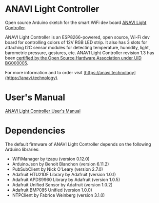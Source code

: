# ANAVI Light Controller

Open source Arduino sketch for the smart WiFi dev board [ANAVI Light Controller](https://anavi.technology/).

ANAVI Light Controller is an ESP8266-powered, open source, Wi-Fi dev board for controlling colors of 12V RGB LED strip. It also has 3 slots for attaching I2C sensor modules for detecting temperature, humidity, light, barometric pressure, gestures, etc. ANAVI Light Controller revision 1.3 has been [certified by the Open Source Hardware Association under UID BG000005](https://certification.oshwa.org/bg000005.html).

For more information and to order visit [https://anavi.technology](https://anavi.technology).

# User's Manual

[ANAVI Light Controller User's Manual](https://github.com/AnaviTechnology/anavi-docs/blob/master/anavi-light-controller/anavi-light-controller.md)

# Dependencies

The default firmware of ANAVI Light Controller depends on the following Arduino libraries:

* WiFiManager by tzapu (version 0.12.0)
* ArduinoJson by Benoit Blanchon (version 6.11.2)
* PubSubClient by Nick O'Leary (version 2.7.0)
* Adafruit HTU21DF Library by Adafruit (version 1.0.1)
* Adafruit APDS9960 Library by Adafruit (version 1.0.5)
* Adafruit Unified Sensor by Adafruit (version 1.0.2)
* Adafruit BMP085 Unified (version 1.0.0)
* NTPClient by Fabrice Weinberg (version 3.1.0)

